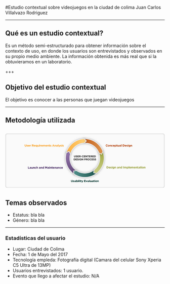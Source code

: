 #Estudio contextual sobre videojuegos en la ciudad de colima
Juan Carlos Villalvazo Rodriguez

---

## Qué es un estudio contextual?

Es un método semi-estructurado para obtener información sobre el contexto de uso, en donde los usuarios son entrevistados y observados en su propio medio ambiente. La información obtenida es más real que si la obtuvieramos en un laboratorio. 

+++
## Objetivo del estudio contextual

El objetivo es conocer a las personas que juegan videojuegos

---

## Metodología utilizada

![Metodologia](assets/images/UCD-Light_original.jpg)
---
## Temas observados

* Estatus: bla bla
* Género: bla bla

---

### Estadísticas del usuario

* Lugar: Ciudad de Colima
* Fecha: 1 de Mayo del 2017
* Tecnología empleda: Fotografía digital (Camara del celular Sony Xperia C5 Ultra de 13MP)
* Usuarios entrevistados: 1 usuario.
* Evento que llego a afectar el estudio: N/A

